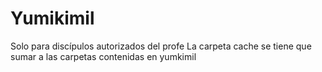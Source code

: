 # Yumikimil
Solo para discípulos autorizados del profe
La carpeta cache se tiene que sumar a las carpetas contenidas en yumkimil
